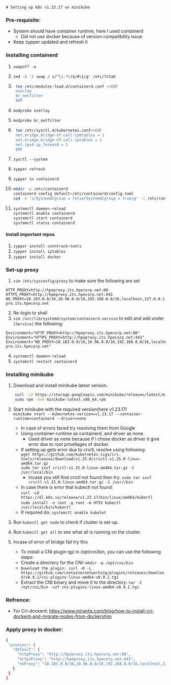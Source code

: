     # Setting up K8s v1.23.17 on minikube

### Pre-requisite:

* System should have container runtime, here I used containerd
    * Did not use docker because of version compatibility issue
* Keep zypper updated and refresh it

### Installing containerd
1. `swapoff -a`
2. `sed -i '/ swap / s/^\(.*\)$/#\1/g' /etc/fstab`

3. ```sh
    tee /etc/modules-load.d/containerd.conf <<EOF
    overlay
    br_netfilter
    EOF
    ```
4. `modprobe overlay`
5. `modprobe br_netfilter`
6. ```sh
    tee /etc/sysctl.d/kubernetes.conf<<EOF
    net.bridge.bridge-nf-call-ip6tables = 1
    net.bridge.bridge-nf-call-iptables = 1
    net.ipv4.ip_forward = 1
    EOF
    ```
7. `sysctl --system`
8. `zypper refresh`
9. `zypper in containerd`
10. ```sh
    mkdir -p /etc/containerd
    containerd config default>/etc/containerd/config.toml
    sed -e 's/SystemdCgroup = false/SystemdCgroup = true/g' -i /etc/containerd/config.toml
    ```
11. ```sh
    systemctl daemon-reload
    systemctl enable containerd
    systemctl start containerd
    systemctl status containerd
    ```
#### Install important repos
1. `zypper install conntrack-tools`
2. `zypper install iptables`
3. `zypper install docker`

### Set-up proxy
1. `vim /etc/sysconfig/proxy` to make sure the following are set
```
HTTP_PROXY=http://hpeproxy.its.hpecorp.net:80
HTTPS_PROXY=http://hpeproxy.its.hpecorp.net:443
NO_PROXY=10.103.0.0/16,10.96.0.0/16,192.168.0.0/16,localhost,127.0.0.1,us.cray.com,americas.cray.com,dev.cray.com,hpc.amslabs.hpecorp.net,eag.rdlabs.hpecorp.net,github.hpe.com,jira-pro.its.hpecorp.net
```
2. Re-login to shell
3. `vim /usr/lib/systemd/system/containerd.service` to edit and add under `[Service]` the following:
```
Environment="HTTP_PROXY=http://hpeproxy.its.hpecorp.net:80"
Environment="HTTPS_PROXY=http://hpeproxy.its.hpecorp.net:443"
Environment="NO_PROXY=10.103.0.0/16,10.96.0.0/16,192.168.0.0/16,localhost,127.0.0.1,us.cray.com,americas.cray.com,dev.cray.com,hpc.amslabs.hpecorp.net,eag.rdlabs.hpecorp.net,github.hpe.com,jira-pro.its.hpecorp.net"
```
4. `systemctl daemon-reload`
5. `systemctl restart containerd`

### Installing minikube
1. Download and install minikube latest version.
```sh
    curl -LO https://storage.googleapis.com/minikube/releases/latest/minikube-latest.x86_64.rpm
    sudo rpm -Uvh minikube-latest.x86_64.rpm
```
2. Start minikube with the required version(here v1.23.17)<br>
`minikube start --kubernetes-version=v1.23.17 --container-runtime=containerd --driver=none`
    * In case of errors faced try resolving them from Google
    * Using container-runtime as containerd, and driver as none.
        * Used driver as none because if I chose docker as driver it give error due to root privellages of docker.
    * If setting up gets error due to crictl, resolve using following:<br>
        `wget https://github.com/kubernetes-sigs/cri-tools/releases/download/v1.25.0/crictl-v1.25.0-linux-amd64.tar.gz`<br>
        `sudo tar zxvf crictl-v1.25.0-linux-amd64.tar.gz -C /usr/local/bin`
        * Incase you still find crictl not found then try: `sudo tar zxvf crictl-v1.25.0-linux-amd64.tar.gz -C /usr//bin`
    * In case there is error that kubectl not found:<br>
        `curl -LO https://dl.k8s.io/release/v1.23.17/bin/linux/amd64/kubectl` <br>
        `sudo install -o root -g root -m 0755 kubectl /usr/local/bin/kubectl`
    * If required do: `systemctl enable kubelet`

3. Run `kubectl get node` to check if cluster is set-up.<br>
4. Run `kubectl get all` to see what all is running on the cluster.
5. Incase of error of bridge fail try this
    * To install a CNI plugin tgz in /opt/cni/bin, you can use the following steps:
    * Create a directory for the CNI: `mkdir -p /opt/cni/bin`
    * `Download the plugin: curl -O -L https://github.com/containernetworking/plugins/releases/download/v0.9.1/cni-plugins-linux-amd64-v0.9.1.tgz`
    * Extract the CNI binary and move it to the directory: `tar -C /opt/cni/bin -xzf cni-plugins-linux-amd64-v0.9.1.tgz`


### Refrence:
* For Cri-dockerd:  https://www.mirantis.com/blog/how-to-install-cri-dockerd-and-migrate-nodes-from-dockershim




### Apply proxy in docker:
```sh
{
 "proxies": {
   "default": {
     "httpProxy": "http://hpeproxy.its.hpecorp.net:80",
     "httpsProxy": "http://hpeproxy.its.hpecorp.net:443",
     "noProxy": "10.103.0.0/16,10.96.0.0/16,192.168.0.0/16,localhost,127.0.0.1,us.cray.com,americas.cray.com,dev.cray.com,hpc.amslabs.hpecorp.net,eag.rdlabs.hpecorp.net,github.hpe.com,jira-pro.its.hpecorp.net"
   }
 }
}
```
